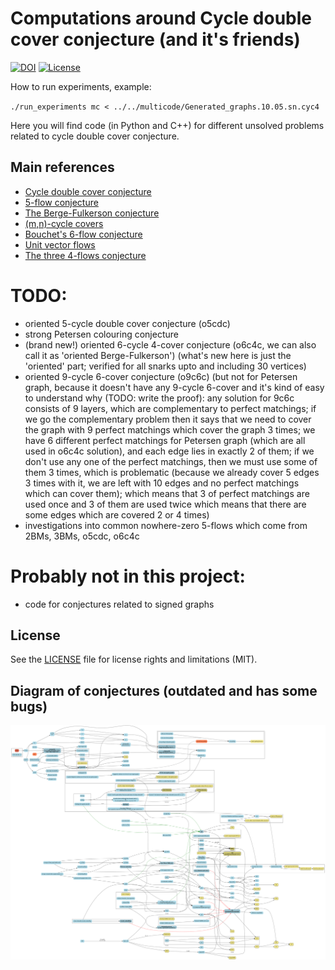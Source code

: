# Computations around Cycle double cover conjecture (and it's friends)

[![DOI](https://zenodo.org/badge/doi/10.5281/zenodo.51766.svg)](http://dx.doi.org/10.5281/zenodo.51766)
[![License](http://img.shields.io/:license-mit-blue.svg)](http://doge.mit-license.org)

How to run experiments, example:

`./run_experiments mc < ../../multicode/Generated_graphs.10.05.sn.cyc4`

Here you will find code (in Python and C++) for different unsolved problems related to cycle double cover conjecture.

## Main references

- [Cycle double cover conjecture](http://www.openproblemgarden.org/op/cycle_double_cover_conjecture)
- [5-flow conjecture](http://www.openproblemgarden.org/op/5_flow_conjecture)
- [The Berge-Fulkerson conjecture](http://www.openproblemgarden.org/op/the_berge_fulkerson_conjecture)
- [(m,n)-cycle covers](http://www.openproblemgarden.org/op/m_n_cycle_covers)
- [Bouchet's 6-flow conjecture](http://www.openproblemgarden.org/op/bouchets_6_flow_conjecture)
- [Unit vector flows](http://www.openproblemgarden.org/op/unit_vector_flows)
- [The three 4-flows conjecture](http://www.openproblemgarden.org/op/three_4_flows_conjecture)

# TODO:

* oriented 5-cycle double cover conjecture (o5cdc)
* strong Petersen colouring conjecture
* (brand new!) oriented 6-cycle 4-cover conjecture (o6c4c, we can also call it as 'oriented Berge-Fulkerson') (what's new here is just the 'oriented' part; verified for all snarks upto and including 30 vertices)
* oriented 9-cycle 6-cover conjecture (o9c6c) (but not for Petersen graph, because it doesn't have any 9-cycle 6-cover and it's kind of easy to understand why (TODO: write the proof): any solution for 9c6c consists of 9 layers, which are complementary to perfect matchings; if we go the complementary problem then it says that we need to cover the graph with 9 perfect matchings which cover the graph 3 times; we have 6 different perfect matchings for Petersen graph (which are all used in o6c4c solution), and each edge lies in exactly 2 of them; if we don't use any one of the perfect matchings, then we must use some of them 3 times, which is problematic (because we already cover 5 edges 3 times with it, we are left with 10 edges and no perfect matchings which can cover them); which means that 3 of perfect matchings are used once and 3 of them are used twice which means that there are some edges which are covered 2 or 4 times)
* investigations into common nowhere-zero 5-flows which come from 2BMs, 3BMs, o5cdc, o6c4c

# Probably not in this project:
* code for conjectures related to signed graphs

## License

See the [LICENSE](LICENSE.md) file for license rights and limitations (MIT).

## Diagram of conjectures (outdated and has some bugs)

![Diagram of conjectures](/images/full_scheme.png)
